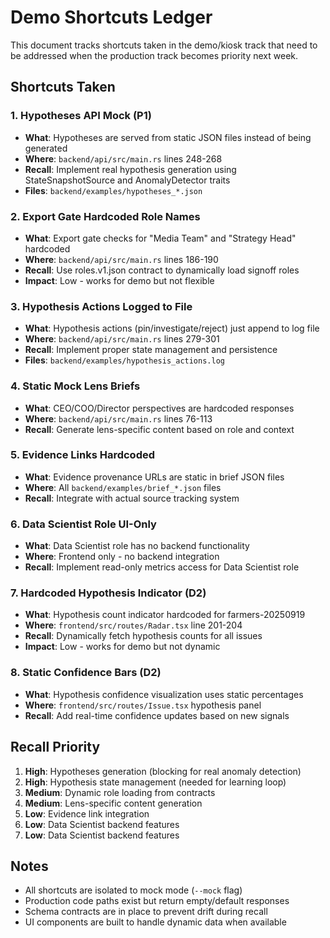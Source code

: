 # Demo Shortcuts Ledger

This document tracks shortcuts taken in the demo/kiosk track that need to be addressed when the production track becomes priority next week.

## Shortcuts Taken

### 1. Hypotheses API Mock (P1)
- **What**: Hypotheses are served from static JSON files instead of being generated
- **Where**: `backend/api/src/main.rs` lines 248-268
- **Recall**: Implement real hypothesis generation using StateSnapshotSource and AnomalyDetector traits
- **Files**: `backend/examples/hypotheses_*.json`

### 2. Export Gate Hardcoded Role Names
- **What**: Export gate checks for "Media Team" and "Strategy Head" hardcoded
- **Where**: `backend/api/src/main.rs` lines 186-190
- **Recall**: Use roles.v1.json contract to dynamically load signoff roles
- **Impact**: Low - works for demo but not flexible

### 3. Hypothesis Actions Logged to File
- **What**: Hypothesis actions (pin/investigate/reject) just append to log file
- **Where**: `backend/api/src/main.rs` lines 279-301
- **Recall**: Implement proper state management and persistence
- **Files**: `backend/examples/hypothesis_actions.log`

### 4. Static Mock Lens Briefs
- **What**: CEO/COO/Director perspectives are hardcoded responses
- **Where**: `backend/api/src/main.rs` lines 76-113
- **Recall**: Generate lens-specific content based on role and context

### 5. Evidence Links Hardcoded
- **What**: Evidence provenance URLs are static in brief JSON files
- **Where**: All `backend/examples/brief_*.json` files
- **Recall**: Integrate with actual source tracking system

### 6. Data Scientist Role UI-Only
- **What**: Data Scientist role has no backend functionality
- **Where**: Frontend only - no backend integration
- **Recall**: Implement read-only metrics access for Data Scientist role

### 7. Hardcoded Hypothesis Indicator (D2)
- **What**: Hypothesis count indicator hardcoded for farmers-20250919
- **Where**: `frontend/src/routes/Radar.tsx` line 201-204
- **Recall**: Dynamically fetch hypothesis counts for all issues
- **Impact**: Low - works for demo but not dynamic

### 8. Static Confidence Bars (D2)
- **What**: Hypothesis confidence visualization uses static percentages
- **Where**: `frontend/src/routes/Issue.tsx` hypothesis panel
- **Recall**: Add real-time confidence updates based on new signals

## Recall Priority

1. **High**: Hypotheses generation (blocking for real anomaly detection)
2. **High**: Hypothesis state management (needed for learning loop)
3. **Medium**: Dynamic role loading from contracts
4. **Medium**: Lens-specific content generation
5. **Low**: Evidence link integration
6. **Low**: Data Scientist backend features
7. **Low**: Data Scientist backend features

## Notes

- All shortcuts are isolated to mock mode (`--mock` flag)
- Production code paths exist but return empty/default responses
- Schema contracts are in place to prevent drift during recall
- UI components are built to handle dynamic data when available
